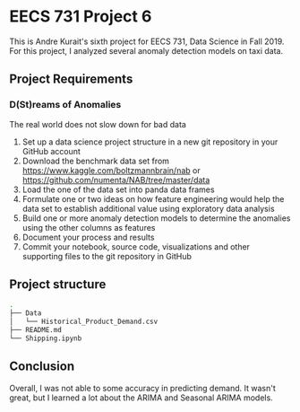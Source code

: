 # EECS 731 Project 6

This is Andre Kurait's sixth project for EECS 731, Data Science in Fall 2019.
For this project, I analyzed several anomaly detection models on taxi data.

## Project Requirements
### D(St)reams of Anomalies
The real world does not slow down for bad data
1. Set up a data science project structure in a new git repository in your GitHub account
2. Download the benchmark data set from https://www.kaggle.com/boltzmannbrain/nab or https://github.com/numenta/NAB/tree/master/data 
3. Load the one of the data set into panda data frames
4. Formulate one or two ideas on how feature engineering would help the data set to establish additional value using exploratory data analysis
5. Build one or more anomaly detection models to determine the anomalies using the other columns as features
6. Document your process and results
7. Commit your notebook, source code, visualizations and other supporting files to the git repository in GitHub

## Project structure
```bash
.
├── Data
│   └── Historical_Product_Demand.csv
├── README.md
└── Shipping.ipynb
```

## Conclusion
Overall, I was not able to some accuracy in predicting demand. It wasn't great, but I learned a lot about the ARIMA and Seasonal ARIMA models.
